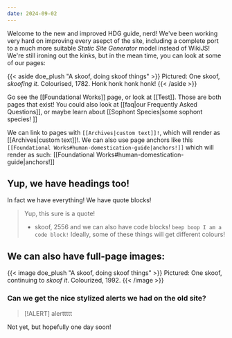 ```yaml
---
date: 2024-09-02
---
```

Welcome to the new and improved HDG guide, nerd! We've been working very hard on improving every asepct of the site, including a complete port to a much more suitable *Static Site Generator* model instead of WikiJS! We're still ironing out the kinks, but in the mean time, you can look at some of our pages: 

{{< aside doe_plush "A skoof, doing skoof things" >}}
    Pictured: One skoof, *skoofing it*. Colourised, 1782. Honk honk honk honk!
{{< /aside >}}

Go see the [[Foundational Works]] page, or look at [[Test]]. Those are both pages that exist! You could also look at [[faq|our Frequently Asked Questions]], or maybe learn about [[Sophont Species|some sophont species! ]]

We can  link to pages with `[[Archives|custom text]]!`, which will render as [[Archives|custom text]]!. We can also use page anchors like this `[[Foundational Works#human-domestication-guide|anchors!]]` which will render as such: [[Foundational Works#human-domestication-guide|anchors!]]

## Yup, we have headings too! 
In fact we have everything! We have quote blocks!
> Yup, this sure is a quote! 
> - skoof, 2556
and we can also have code blocks! `beep boop I am a code block!`
Ideally, some of these things will get different colours! 

## We can also have full-page images:

{{< image doe_plush "A skoof, doing skoof things" >}}
    Pictured: One skoof, continuing to *skoof it*. Colourized, 1992.
{{< /image >}}

### Can we get the nice stylized alerts we had on the old site?
> [!ALERT] 
> alerttttt

Not yet, but hopefully one day soon!
